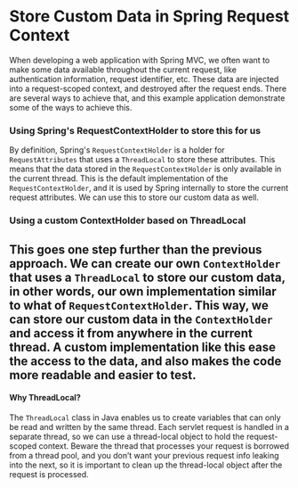 # Store Custom Data in Spring Request Context

When developing a web application with Spring MVC, we often want to make some data available throughout the current request, like authentication information, request identifier, etc.
These data are injected into a request-scoped context, and destroyed after the request ends.
There are several ways to achieve that, and this example application demonstrate some of the ways to achieve this.

### Using Spring's RequestContextHolder to store this for us
By definition, Spring's `RequestContextHolder` is a holder for `RequestAttributes` that uses a `ThreadLocal` to store these attributes.
This means that the data stored in the `RequestContextHolder` is only available in the current thread.
This is the default implementation of the `RequestContextHolder`, and it is used by Spring internally to store the current request attributes.
We can use this to store our custom data as well.

### Using a custom ContextHolder based on ThreadLocal
This goes one step further than the previous approach.
We can create our own `ContextHolder` that uses a `ThreadLocal` to store our custom data, in other words, our own implementation similar to what of `RequestContextHolder`.
This way, we can store our custom data in the `ContextHolder` and access it from anywhere in the current thread.
A custom implementation like this ease the access to the data, and also makes the code more readable and easier to test.
---

#### Why ThreadLocal?
The `ThreadLocal` class in Java enables us to create variables that can only be read and written by the same thread.
Each servlet request is handled in a separate thread, so we can use a thread-local object to hold the request-scoped context.
Beware the thread that processes your request is borrowed from a thread pool, and you don’t want your previous request info leaking into the next,
so it is important to clean up the thread-local object after the request is processed.

